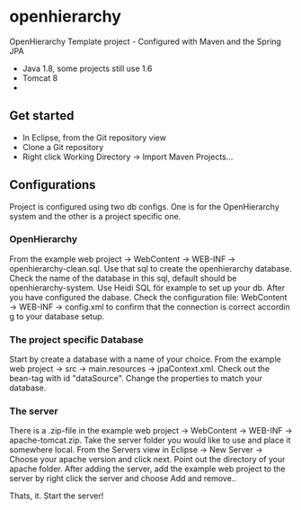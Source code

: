 # openhierarchy
OpenHierarchy Template project - Configured with Maven and the Spring JPA

* Java 1.8, some projects still use 1.6
* Tomcat 8
* 

## Get started
* In Eclipse, from the Git repository view
* Clone a Git repository
* Right click Working Directory -> Import Maven Projects...

## Configurations
Project is configured using two db configs. One is for the OpenHierarchy system and the other is a project specific one.

### OpenHierarchy
From the example web project -> WebContent -> WEB-INF -> openhierarchy-clean.sql.  Use that sql to create the openhierarchy database. Check the name of the database in this sql, default should be openhierarchy-system. Use Heidi SQL för example to set up your db. After you have configured the dabase. Check the configuration file: WebContent -> WEB-INF -> config.xml to confirm that the connection is correct accordin g to your database setup.

### The project specific Database
Start by create a database with a name of your choice.
From the example web project -> src -> main.resources -> jpaContext.xml. Check out the bean-tag with id "dataSource". Change the properties to match your database.

### The server
There is a .zip-file in the example web project -> WebContent -> WEB-INF -> apache-tomcat.zip. Take the server folder you would like to use and place it somewhere local. From the Servers view in Eclipse -> New Server ->  Choose your apache version and click next. Point out the directory of your apache folder. After adding the server, add the example web project to the server by right click the server and choose Add and remove..

Thats, it. Start the server!



